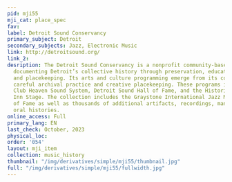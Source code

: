 ```yaml
---
pid: mji55
mji_cat: place_spec
fav: 
label: Detroit Sound Conservancy
primary_subject: Detroit
secondary_subjects: Jazz, Electronic Music
link: http://detroitsound.org/
link_2: 
desription: The Detroit Sound Conservancy is a nonprofit community-based music archive
  documenting Detroit’s collective history through preservation, education, performance,
  and placekeeping. Its arts and culture programming emerge from its commitment to
  careful archival practice and creative placekeeping. These programs include the
  Club Heaven Sound System, Detroit Sound Hall of Fame, and the Historic Blue Bird
  Inn Stage. The collection includes the Graystone International Jazz Museum and Hall
  of Fame as well as thousands of additional artifacts, recordings, manuscripts, and
  oral histories.
online_access: Full
primary_lang: EN
last_check: October, 2023
physical_loc: 
order: '054'
layout: mji_item
collection: music_history
thumbnail: "/img/derivatives/simple/mji55/thumbnail.jpg"
full: "/img/derivatives/simple/mji55/fullwidth.jpg"
---
```

